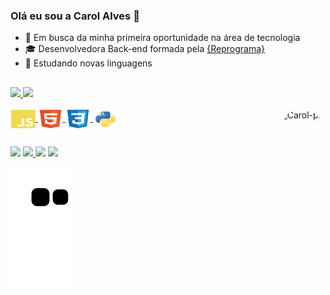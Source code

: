 ### Olá eu sou a Carol Alves 👋

- 🔭 Em busca da minha primeira oportunidade na área de tecnologia
- 🎓 Desenvolvedora Back-end formada pela [{Reprograma}](https://github.com/reprograma)
- 🌱 Estudando novas linguagens 

 ## 

<div>
  <a href="https://github.com/Carolalves90">
  <img height="130em" src="https://github-readme-stats.vercel.app/api?username=Carolalves90&show_icons=true&theme=jolly&include_all_commits=true&count_private=true"/>
  <img height="130em" src="https://github-readme-stats.vercel.app/api/top-langs/?username=Carolalves90&layout=compact&langs_count=7&theme=jolly"/>
</div>

 <div style="display: inline_block"><br>
  <img align="center" alt="Carol-Js" height="30" width="40" src="https://raw.githubusercontent.com/devicons/devicon/master/icons/javascript/javascript-plain.svg">
  <img align="center" alt="Carol-HTML" height="30" width="40" src="https://raw.githubusercontent.com/devicons/devicon/master/icons/html5/html5-original.svg">
  <img align="center" alt="Carol-CSS" height="30" width="40" src="https://raw.githubusercontent.com/devicons/devicon/master/icons/css3/css3-original.svg">
  <img align="center" alt="Carol-Python" height="30" width="40" src="https://raw.githubusercontent.com/devicons/devicon/master/icons/python/python-original.svg">
  <img align="right" alt="Carol-pic" height="150" style="border-radius:50px;" src="https://share-cdn.picrew.me/shareImg/org/202203/338224_UcQPLIL3.png">
 </div>
  
  ##
  
  <div>
    <a href="https://www.linkedin.com/in/caroline-alves-dos-santos-909b65211" target="_blank"><img src="https://img.shields.io/badge/LinkedIn-0077B5?style=for-the-badge&logo=linkedin&logoColor=white" target="_blank"></a>
   <a href = "mailto:prof.carolalves90@gmail.com"><img src="https://img.shields.io/badge/-Gmail-%23333?style=for-the-badge&logo=gmail&logoColor=white" target="_blank">
   <a href="https://instagram.com/cah_dog" target="_blank"><img src="https://img.shields.io/badge/-Instagram-%23E4405F?style=for-the-badge&logo=instagram&logoColor=white" target="_blank"></a>
   <a href="https://web.facebook.com/Carolalves90" target="_blank"><img src="https://img.shields.io/badge/Facebook-1877F2?style=for-the-badge&logo=facebook&logoColor=white" target="_blank"></a>
 
  ![Snake animation](https://github.com/Carolalves90/Carolalves90/blob/output/github-contribution-grid-snake.svg)

</div>
